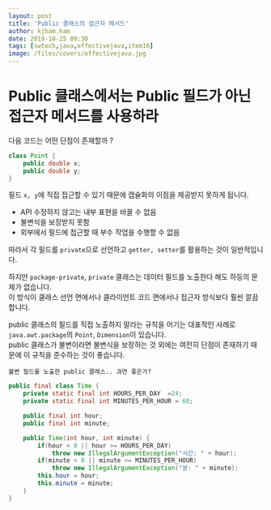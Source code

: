 ```yaml
---
layout: post
title: 'Public 클래스의 접근자 메서드'
author: kjham.ham
date: 2019-10-25 09:30
tags: [swtech,java,effectivejava,item16]
image: /files/covers/effectivejava.jpg
---
```


# Public 클래스에서는 Public 필드가 아닌 접근자 메서드를 사용하라

다음 코드는 어떤 단점이 존재할까 ?  
~~~java
class Point {
    public double x;
    public double y;
}
~~~
필드 `x, y`에 직접 접근할 수 있기 때문에 캡슐화의 이점을 제공받지 못하게 됩니다.  
- API 수정하지 않고는 내부 표현을 바꿀 수 없음  
- 불변식을 보장받지 못함  
- 외부에서 필드에 접근할 때 부수 작업을 수행할 수 없음  

따라서 각 필드를 `private`으로 선언하고 `getter, setter`를 활용하는 것이 일반적입니다.  

하지만 `package-private`, `private` 클래스는 데이터 필드를 노출한다 해도 하등의 문제가 없습니다.  
이 방식이 클래스 선언 면에서나 클라이언트 코드 면에서나 접근자 방식보다 훨씬 깔끔합니다.  

public 클래스의 필드를 직접 노출하지 말라는 규칙을 어기는 대표적인 사례로 `java.awt.package`의 `Point`, `Dimension`이 있습니다.  
public 클래스가 불변이라면 불변식을 보장하는 것 외에는 여전히 단점이 존재하기 때문에 이 규칙을 준수하는 것이 좋습니다.  

`불변 필드를 노출한 public 클래스.. 과연 좋은가?`  
~~~java
public final class Time {
    private static final int HOURS_PER_DAY  =24;
    private static final int MINUTES_PER_HOUR = 60;

    public final int hour;
    public final int minute;

    public Time(int hour, int minute) {
        if(hour < 0 || hour >= HOURS_PER_DAY)
            throw new IllegalArgumentException("시간: " + hour);
        if(minute < 0 || minute >= MINUTES_PER_HOUR)
            throw new IllegalArgumentException("분: " + minute);
        this.hour = hour;
        this.minute = minute;
    }    
}